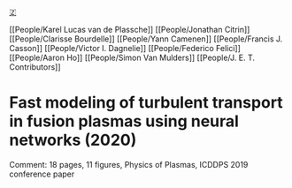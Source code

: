 [🇿](zotero://select/groups/5372906/items/HWT7KVRD)

[[People/Karel Lucas van de Plassche]] [[People/Jonathan Citrin]] [[People/Clarisse Bourdelle]] [[People/Yann Camenen]] [[People/Francis J. Casson]] [[People/Victor I. Dagnelie]] [[People/Federico Felici]] [[People/Aaron Ho]] [[People/Simon Van Mulders]] [[People/J. E. T. Contributors]] 
# Fast modeling of turbulent transport in fusion plasmas using neural networks (2020)

Comment: 18 pages, 11 figures, Physics of Plasmas, ICDDPS 2019 conference paper

